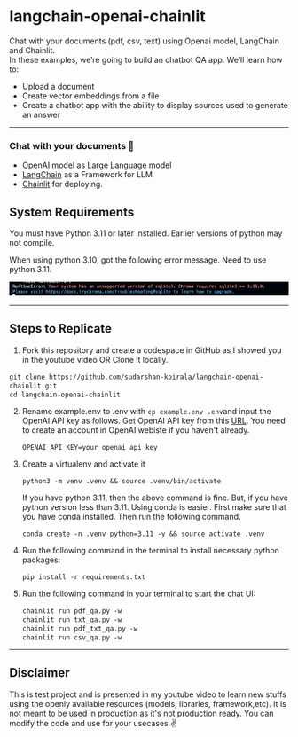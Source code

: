 # langchain-openai-chainlit
Chat with your documents (pdf, csv, text) using Openai model, LangChain and Chainlit.  
In these examples, we’re going to build an chatbot QA app. We’ll learn how to:

- Upload a document
- Create vector embeddings from a file
- Create a chatbot app with the ability to display sources used to generate an answer
---

### Chat with your documents 🚀
- [OpenAI model](https://platform.openai.com/docs/models) as Large Language model
- [LangChain](https://python.langchain.com/en/latest/modules/models/llms/integrations/huggingface_hub.html) as a Framework for LLM
- [Chainlit](https://docs.chainlit.io/langchain) for deploying.

## System Requirements

You must have Python 3.11 or later installed. Earlier versions of python may not compile.  

When using python 3.10, got the following error message. Need to use python 3.11.  

![Alt text](image.png)

---

## Steps to Replicate 

1. Fork this repository and create a codespace in GitHub as I showed you in the youtube video OR Clone it locally.
```
git clone https://github.com/sudarshan-koirala/langchain-openai-chainlit.git
cd langchain-openai-chainlit
```

2. Rename example.env to .env with `cp example.env .env`and input the OpenAI API key as follows. Get OpenAI API key from this [URL](https://platform.openai.com/account/api-keys). You need to create an account in OpenAI webiste if you haven't already.
   ```
   OPENAI_API_KEY=your_openai_api_key
   ```

3. Create a virtualenv and activate it
   ```
   python3 -m venv .venv && source .venv/bin/activate
   ```

   If you have python 3.11, then the above command is fine. But, if you have python version less than 3.11. Using conda is easier. First make sure that you have conda installed. Then run the following command.
   ```
   conda create -n .venv python=3.11 -y && source activate .venv
   ```

4. Run the following command in the terminal to install necessary python packages:
   ```
   pip install -r requirements.txt
   ```

5. Run the following command in your terminal to start the chat UI:
   ```
   chainlit run pdf_qa.py -w
   chainlit run txt_qa.py -w
   chainlit run pdf_txt_qa.py -w
   chainlit run csv_qa.py -w
   ```
---
## Disclaimer
This is test project and is presented in my youtube video to learn new stuffs using the openly available resources (models, libraries, framework,etc). It is not meant to be used in production as it's not production ready. You can modify the code and use for your usecases ✌️
